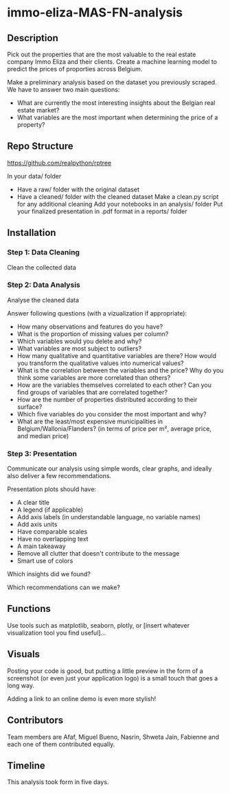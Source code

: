 
# immo-eliza-MAS-FN-analysis

## Description

Pick out the properties that are the most valuable to the real estate company Immo Eliza and their clients.
Create a machine learning model to predict the prices of proporties across Belgium.

Make a preliminary analysis based on the dataset you previously scraped.
We have to answer two main questions:
- What are currently the most interesting insights about the Belgian real estate market?
- What variables are the most important when determining the price of a property?

## Repo Structure

https://github.com/realpython/rptree

In your data/ folder
 - Have a raw/ folder with the original dataset
 - Have a cleaned/ folder with the cleaned dataset
Make a clean.py script for any additional cleaning
Add your notebooks in an analysis/ folder
Put your finalized presentation in .pdf format in a reports/ folder

## Installation

### Step 1: Data Cleaning

Clean the collected data

<add some code>

### Step 2: Data Analysis

Analyse the cleaned data

Answer following questions (with a vizualization if appropriate):

- How many observations and features do you have?
- What is the proportion of missing values per column?
- Which variables would you delete and why?
- What variables are most subject to outliers?
- How many qualitative and quantitative variables are there? How would you transform the qualitative values into numerical values?
- What is the correlation between the variables and the price? Why do you think some variables are more correlated than others?
- How are the variables themselves correlated to each other? Can you find groups of variables that are correlated together?
- How are the number of properties distributed according to their surface?
- Which five variables do you consider the most important and why?
- What are the least/most expensive municipalities in Belgium/Wallonia/Flanders? (in terms of price per m², average price, and median price)


### Step 3: Presentation
Communicate our analysis using simple words, clear graphs, and ideally also deliver a few recommendations.

Presentation plots should have:

- A clear title
- A legend (if applicable)
- Add axis labels (in understandable language, no variable names)
- Add axis units
- Have comparable scales
- Have no overlapping text
- A main takeaway
- Remove all clutter that doesn't contribute to the message
- Smart use of colors

Which insights did we found?

Which recommendations can we make?
    
## Functions

Use tools such as matplotlib, seaborn, plotly, or [insert whatever visualization tool you find useful]...

## Visuals

Posting your code is good, but putting a little preview in the form of a screenshot (or even just your application logo) is a small touch that goes a long way.

Adding a link to an online demo is even more stylish!



## Contributors

Team members are Afaf, Miguel Bueno, Nasrin, Shweta Jain, Fabienne and each one of them contributed equally.

## Timeline

This analysis took form in five days.